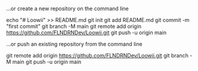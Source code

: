 …or create a new repository on the command line

echo "# Loowii" >> README.md
git init
git add README.md
git commit -m "first commit"
git branch -M main
git remote add origin https://github.com/FLNDRNDev/Loowii.git
git push -u origin main

…or push an existing repository from the command line

git remote add origin https://github.com/FLNDRNDev/Loowii.git
git branch -M main
git push -u origin main
